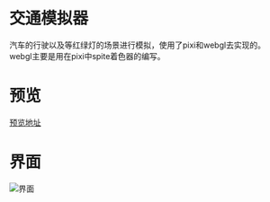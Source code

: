 # 交通模拟器
汽车的行驶以及等红绿灯的场景进行模拟，使用了pixi和webgl去实现的。  
webgl主要是用在pixi中spite着色器的编写。

# 预览
[预览地址](https://deardreamweb.github.io/traffic_simulator.github.io/)

# 界面
![界面](https://resource.blogwxb.cn/traffic_simulator/screenshot_1.png)